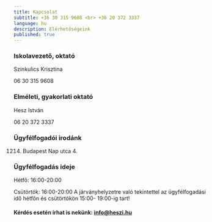 ```yaml
---
title: Kapcsolat
subtitle: +36 30 315 9608 <br> +36 20 372 3337
language: hu
description: Elérhetőségeink
published: true
---
```


### Iskolavezető, oktató

Szinkulics Krisztina

06 30 315 9608

### Elméleti, gyakorlati oktató

Hesz István

06 20 372 3337

### Ügyfélfogadói irodánk

1214. Budapest Nap utca 4.

### Ügyfélfogadás ideje

Hétfő: 16:00-20:00

Csütörtök: 16:00-20:00
 A járványhelyzetre való tekintettel az ügyfélfogadási idő hétfőn és csütörtökön 15:00- 19:00-ig tart!


####  Kérdés esetén írhat is nekünk: [info@heszi.hu](mailto:info@heszi.hu?subject=[Jogosítvány])
